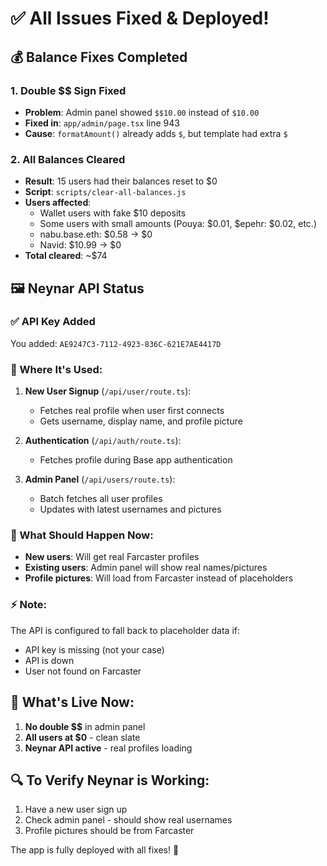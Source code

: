 # ✅ All Issues Fixed & Deployed!

## 💰 Balance Fixes Completed

### 1. **Double $$ Sign Fixed**
- **Problem**: Admin panel showed `$$10.00` instead of `$10.00`
- **Fixed in**: `app/admin/page.tsx` line 943
- **Cause**: `formatAmount()` already adds `$`, but template had extra `$`

### 2. **All Balances Cleared**
- **Result**: 15 users had their balances reset to $0
- **Script**: `scripts/clear-all-balances.js`
- **Users affected**:
  - Wallet users with fake $10 deposits
  - Some users with small amounts (Pouya: $0.01, $epehr: $0.02, etc.)
  - nabu.base.eth: $0.58 → $0
  - Navid: $10.99 → $0
- **Total cleared**: ~$74

## 🖼️ Neynar API Status

### ✅ API Key Added
You added: `AE9247C3-7112-4923-836C-621E7AE4417D`

### 📍 Where It's Used:
1. **New User Signup** (`/api/user/route.ts`):
   - Fetches real profile when user first connects
   - Gets username, display name, and profile picture

2. **Authentication** (`/api/auth/route.ts`):
   - Fetches profile during Base app authentication

3. **Admin Panel** (`/api/users/route.ts`):
   - Batch fetches all user profiles
   - Updates with latest usernames and pictures

### 🎯 What Should Happen Now:
- **New users**: Will get real Farcaster profiles
- **Existing users**: Admin panel will show real names/pictures
- **Profile pictures**: Will load from Farcaster instead of placeholders

### ⚡ Note:
The API is configured to fall back to placeholder data if:
- API key is missing (not your case)
- API is down
- User not found on Farcaster

## 📱 What's Live Now:
1. **No double $$** in admin panel
2. **All users at $0** - clean slate
3. **Neynar API active** - real profiles loading

## 🔍 To Verify Neynar is Working:
1. Have a new user sign up
2. Check admin panel - should show real usernames
3. Profile pictures should be from Farcaster

The app is fully deployed with all fixes! 🚀
